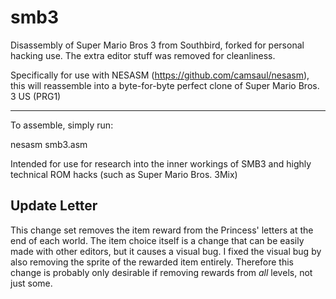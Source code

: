 # smb3
Disassembly of Super Mario Bros 3 from Southbird, forked for personal hacking use. The extra editor stuff was removed for cleanliness.

Specifically for use with NESASM (https://github.com/camsaul/nesasm), this will reassemble into a byte-for-byte perfect clone of Super Mario Bros. 3 US (PRG1)

-------------

To assemble, simply run:

nesasm smb3.asm

Intended for use for research into the inner workings of SMB3 and highly technical ROM hacks (such as Super Mario Bros. 3Mix)

## Update Letter

This change set removes the item reward from the Princess' letters at the end of each world. The item choice itself is a change that can be easily made with other editors, but it causes a visual bug. I fixed the visual bug by also removing the sprite of the rewarded item entirely. Therefore this change is probably only desirable if removing rewards from _all_ levels, not just some. 